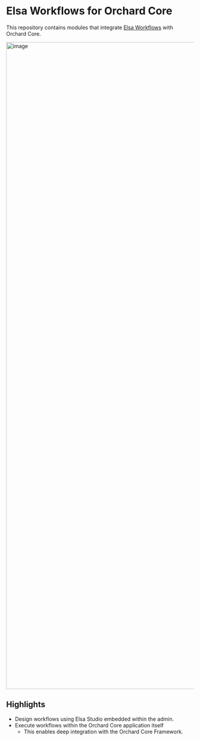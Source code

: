 # Elsa Workflows for Orchard Core

This repository contains modules that integrate [Elsa Workflows](https://github.com/elsa-workflows/elsa-core) with Orchard Core.

<img width="1739" alt="image" src="https://github.com/user-attachments/assets/b03c5d71-7473-4067-b04d-a5d245f34d04" />

## Highlights

- Design workflows using Elsa Studio embedded within the admin.
- Execute workflows within the Orchard Core application itself
  - This enables deep integration with the Orchard Core Framework.
